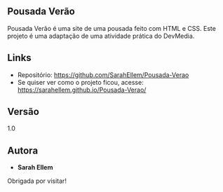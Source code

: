 
## Pousada Verão
Pousada Verão é uma site de uma pousada feito com HTML e CSS. Este projeto é uma adaptação de uma atividade prática do DevMedia.


## Links
  - Repositório: https://github.com/SarahEllem/Pousada-Verao
  - Se quiser ver como o projeto ficou, acesse: https://sarahellem.github.io/Pousada-Verao/

  ## Versão

  1.0


  ## Autora

  * **Sarah Ellem** 

  Obrigada por visitar!
